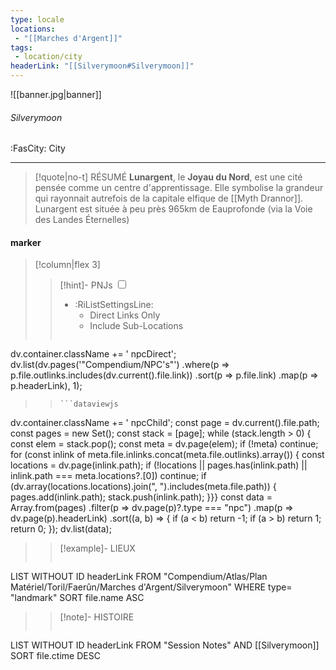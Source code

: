 ```yaml
---
type: locale
locations:
 - "[[Marches d'Argent]]"
tags:
 - location/city
headerLink: "[[Silverymoon#Silverymoon]]"
---
```


![[banner.jpg|banner]]
###### Silverymoon
<span class="sub2">:FasCity: City</span>
___

> [!quote|no-t] RÉSUMÉ
>**Lunargent**, le **Joyau du Nord**, est une cité pensée comme un centre d'apprentissage. Elle symbolise la grandeur qui rayonnait autrefois de la capitale elfique de [[Myth Drannor]].
>Lunargent est située à peu près 965km de Eauprofonde (via la Voie des Landes Éternelles)

#### marker
> [!column|flex 3]
> > [!hint]-  PNJs
> > <input type="checkbox" id="npc"/><ul class="sortMenu"><li class="sortIcon">:RiListSettingsLine:<ul class="dropdown npcedit"><li><label for="npc" class="directLabel active">Direct Links Only</label></li><li><label for="npc" class="childLabel">Include Sub-Locations</label></li></ul></li></ul>
> >```dataviewjs
dv.container.className += ' npcDirect';
dv.list(dv.pages('"Compendium/NPC\'s"')
 .where(p => p.file.outlinks.includes(dv.current().file.link))
.sort(p => p.file.link)
.map(p => p.headerLink), 1);
>>```
>>```dataviewjs
dv.container.className += ' npcChild';
const page = dv.current().file.path;
const pages = new Set();
const stack = [page];
while (stack.length > 0) {
const elem = stack.pop();
const meta = dv.page(elem);
if (!meta) continue;
for (const inlink of meta.file.inlinks.concat(meta.file.outlinks).array()) {
const locations = dv.page(inlink.path);
if (!locations || pages.has(inlink.path) || inlink.path === meta.locations?.[0]) continue;
 if (dv.array(locations.locations).join(", ").includes(meta.file.path)) {
 pages.add(inlink.path);
 stack.push(inlink.path);
}}}
const data = Array.from(pages)
.filter(p => dv.page(p)?.type === "npc")
.map(p => dv.page(p).headerLink)
.sort((a, b) => {
if (a < b) return -1;
if (a > b) return 1;
return 0;
});
dv.list(data);
> 
>> [!example]- LIEUX
>>```dataview
LIST WITHOUT ID headerLink
FROM "Compendium/Atlas/Plan Matériel/Toril/Faerûn/Marches d'Argent/Silverymoon"
WHERE type= "landmark"
SORT file.name ASC
>
>> [!note]- HISTOIRE
>>```dataview
LIST WITHOUT ID headerLink
FROM "Session Notes" AND [[Silverymoon]]
SORT file.ctime DESC